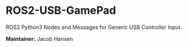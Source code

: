 # ROS2-USB-GamePad
ROS2 Python3 Nodes and Messages for Generic USB Controller Input.

**Maintainer:** Jacob Hansen
